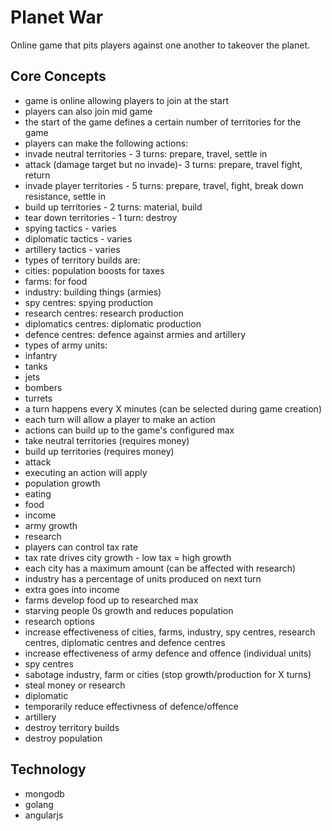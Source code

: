 # Planet War
Online game that pits players against one another to takeover the planet.

## Core Concepts
- game is online allowing players to join at the start
 - players can also join mid game
- the start of the game defines a certain number of territories for the game
- players can make the following actions:
 - invade neutral territories - 3 turns: prepare, travel, settle in
 - attack (damage target but no invade)- 3 turns: prepare, travel fight, return
 - invade player territories - 5 turns: prepare, travel, fight, break down resistance, settle in
 - build up territories - 2 turns: material, build
 - tear down territories - 1 turn: destroy
 - spying tactics - varies
 - diplomatic tactics - varies
 - artillery tactics - varies
- types of territory builds are:
 - cities: population boosts for taxes
 - farms: for food
 - industry: building things (armies)
 - spy centres: spying production
 - research centres: research production
 - diplomatics centres: diplomatic production
 - defence centres: defence against armies and artillery
- types of army units:
 - infantry
 - tanks
 - jets
 - bombers
 - turrets
- a turn happens every X minutes (can be selected during game creation)
- each turn will allow a player to make an action
- actions can build up to the game's configured max
 - take neutral territories (requires money)
 - build up territories (requires money) 
 - attack
- executing an action will apply
 - population growth
 - eating
 - food
 - income
 - army growth
 - research
- players can control tax rate
 - tax rate drives city growth - low tax = high growth
 - each city has a maximum amount (can be affected with research)
- industry has a percentage of units produced on next turn
 - extra goes into income
- farms develop food up to researched max
 - starving people 0s growth and reduces population
- research options
 - increase effectiveness of cities, farms, industry, spy centres, research centres, diplomatic centres and defence centres
 - increase effectiveness of army defence and offence (individual units)
- spy centres
 - sabotage industry, farm or cities (stop growth/production for X turns)
 - steal money or research
- diplomatic
 - temporarily reduce effectivness of defence/offence
- artillery
 - destroy territory builds
 - destroy population

## Technology
- mongodb
- golang
- angularjs
